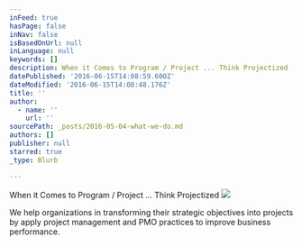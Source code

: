 ```yaml
---
inFeed: true
hasPage: false
inNav: false
isBasedOnUrl: null
inLanguage: null
keywords: []
description: When it Comes to Program / Project ... Think Projectized
datePublished: '2016-06-15T14:08:59.600Z'
dateModified: '2016-06-15T14:08:48.176Z'
title: ''
author:
  - name: ''
    url: ''
sourcePath: _posts/2016-05-04-what-we-do.md
authors: []
publisher: null
starred: true
_type: Blurb

---
```

When it Comes to Program / Project ... Think Projectized
![](https://the-grid-user-content.s3-us-west-2.amazonaws.com/aeab3b2a-95d3-45c9-9ccc-7fc67010fa08.png)

We help organizations in transforming their strategic objectives into projects by apply project management and PMO practices to improve business performance.